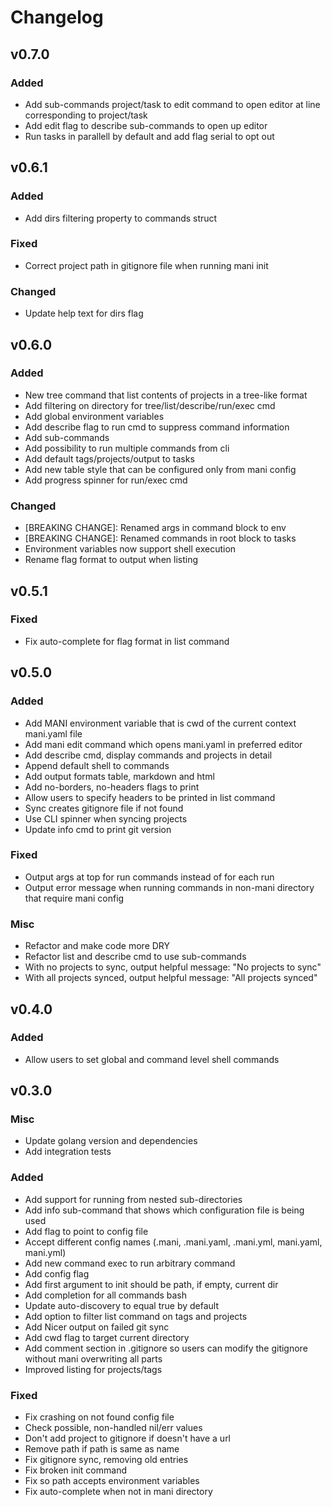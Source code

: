 # Changelog

## v0.7.0

### Added

- Add sub-commands project/task to edit command to open editor at line corresponding to project/task
- Add edit flag to describe sub-commands to open up editor
- Run tasks in parallell by default and add flag serial to opt out

## v0.6.1

### Added

- Add dirs filtering property to commands struct

### Fixed

- Correct project path in gitignore file when running mani init

### Changed

- Update help text for dirs flag

## v0.6.0

### Added

- New tree command that list contents of projects in a tree-like format
- Add filtering on directory for tree/list/describe/run/exec cmd
- Add global environment variables
- Add describe flag to run cmd to suppress command information
- Add sub-commands
- Add possibility to run multiple commands from cli
- Add default tags/projects/output to tasks
- Add new table style that can be configured only from mani config
- Add progress spinner for run/exec cmd

### Changed

- [BREAKING CHANGE]: Renamed args in command block to env
- [BREAKING CHANGE]: Renamed commands in root block to tasks
- Environment variables now support shell execution
- Rename flag format to output when listing

## v0.5.1

### Fixed

- Fix auto-complete for flag format in list command

## v0.5.0

### Added

- Add MANI environment variable that is cwd of the current context mani.yaml file
- Add mani edit command which opens mani.yaml in preferred editor
- Add describe cmd, display commands and projects in detail
- Append default shell to commands
- Add output formats table, markdown and html
- Add no-borders, no-headers flags to print
- Allow users to specify headers to be printed in list command
- Sync creates gitignore file if not found
- Use CLI spinner when syncing projects
- Update info cmd to print git version

### Fixed

- Output args at top for run commands instead of for each run
- Output error message when running commands in non-mani directory that require mani config

### Misc

- Refactor and make code more DRY
- Refactor list and describe cmd to use sub-commands
- With no projects to sync, output helpful message: "No projects to sync"
- With all projects synced, output helpful message: "All projects synced"

## v0.4.0

### Added

- Allow users to set global and command level shell commands

## v0.3.0

### Misc

- Update golang version and dependencies
- Add integration tests

### Added

- Add support for running from nested sub-directories
- Add info sub-command that shows which configuration file is being used
- Add flag to point to config file
- Accept different config names (.mani, .mani.yaml, .mani.yml, mani.yaml, mani.yml)
- Add new command exec to run arbitrary command
- Add config flag
- Add first argument to init should be path, if empty, current dir
- Add completion for all commands bash
- Update auto-discovery to equal true by default
- Add option to filter list command on tags and projects
- Add Nicer output on failed git sync
- Add cwd flag to target current directory
- Add comment section in .gitignore so users can modify the gitignore without mani overwriting all parts
- Improved listing for projects/tags

### Fixed

- Fix crashing on not found config file
- Check possible, non-handled nil/err values
- Don't add project to gitignore if doesn't have a url
- Remove path if path is same as name
- Fix gitignore sync, removing old entries
- Fix broken init command
- Fix so path accepts environment variables
- Fix auto-complete when not in mani directory
